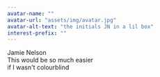 ```yaml
---
avatar-name: ""
avatar-url: "assets/img/avatar.jpg"
avatar-alt-text: "the initials JN in a lil box"
interest-prefix: ""
---
```

Jamie Nelson<br>
This would be so much easier<br>
if I wasn't colourblind
